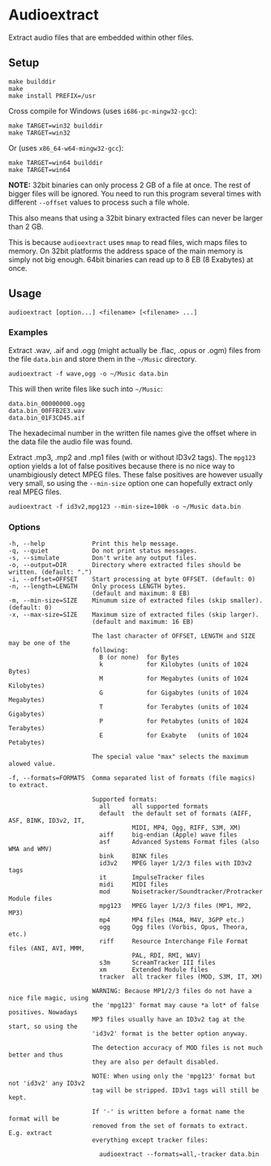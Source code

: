 Audioextract
============

Extract audio files that are embedded within other files.

Setup
-----

	make builddir
	make
	make install PREFIX=/usr

Cross compile for Windows (uses `i686-pc-mingw32-gcc`):

	make TARGET=win32 builddir
	make TARGET=win32

Or (uses `x86_64-w64-mingw32-gcc`):

	make TARGET=win64 builddir
	make TARGET=win64

**NOTE:** 32bit binaries can only process 2 GB of a file at once. The rest of
bigger files will be ignored. You need to run this program several times with
different `--offset` values to process such a file whole.

This also means that using a 32bit binary extracted files can never be larger
than 2 GB.

This is because `audioextract` uses `mmap` to read files, wich maps files to
memory. On 32bit platforms the address space of the main memory is simply not
big enough. 64bit binaries can read up to 8 EB (8 Exabytes) at once.

Usage
-----

	audioextract [option...] <filename> [<filename> ...]

### Examples

Extract .wav, .aif and .ogg (might actually be .flac, .opus or .ogm) files from
the file `data.bin` and store them in the `~/Music` directory.

	audioextract -f wave,ogg -o ~/Music data.bin

This will then write files like such into `~/Music`:

	data.bin_00000000.ogg
	data.bin_00FFB2E3.wav
	data.bin_01F3CD45.aif

The hexadecimal number in the written file names give the offset where in the
data file the audio file was found.

Extract .mp3, .mp2 and .mp1 files (with or without ID3v2 tags). The `mpg123`
option yields a lot of false positives because there is no nice way to
unambigiously detect MPEG files. These false positives are however usually very
small, so using the `--min-size` option one can hopefully extract only real MPEG
files.

	audioextract -f id3v2,mpg123 --min-size=100k -o ~/Music data.bin

### Options

	-h, --help             Print this help message.
	-q, --quiet            Do not print status messages.
	-s, --simulate         Don't write any output files.
	-o, --output=DIR       Directory where extracted files should be written. (default: ".")
	-i, --offset=OFFSET    Start processing at byte OFFSET. (default: 0)
	-n, --length=LENGTH    Only process LENGTH bytes.
	                       (default and maximum: 8 EB)
	-m, --min-size=SIZE    Minumum size of extracted files (skip smaller). (default: 0)
	-x, --max-size=SIZE    Maximum size of extracted files (skip larger).
	                       (default and maximum: 16 EB)

	                       The last character of OFFSET, LENGTH and SIZE may be one of the
	                       following:
	                         B (or none)  for Bytes
	                         k            for Kilobytes (units of 1024 Bytes)
	                         M            for Megabytes (units of 1024 Kilobytes)
	                         G            for Gigabytes (units of 1024 Megabytes)
	                         T            for Terabytes (units of 1024 Gigabytes)
	                         P            for Petabytes (units of 1024 Terabytes)
	                         E            for Exabyte   (units of 1024 Petabytes)

	                       The special value "max" selects the maximum alowed value.

	-f, --formats=FORMATS  Comma separated list of formats (file magics) to extract.

	                       Supported formats:
	                         all      all supported formats
	                         default  the default set of formats (AIFF, ASF, BINK, ID3v2, IT,
	                                  MIDI, MP4, Ogg, RIFF, S3M, XM)
	                         aiff     big-endian (Apple) wave files
	                         asf      Advanced Systems Format files (also WMA and WMV)
	                         bink     BINK files
	                         id3v2    MPEG layer 1/2/3 files with ID3v2 tags
	                         it       ImpulseTracker files
	                         midi     MIDI files
	                         mod      Noisetracker/Soundtracker/Protracker Module files
	                         mpg123   MPEG layer 1/2/3 files (MP1, MP2, MP3)
	                         mp4      MP4 files (M4A, M4V, 3GPP etc.)
	                         ogg      Ogg files (Vorbis, Opus, Theora, etc.)
	                         riff     Resource Interchange File Format files (ANI, AVI, MMM,
	                                  PAL, RDI, RMI, WAV)
	                         s3m      ScreamTracker III files
	                         xm       Extended Module files
	                         tracker  all tracker files (MOD, S3M, IT, XM)

	                       WARNING: Because MP1/2/3 files do not have a nice file magic, using
	                       the 'mpg123' format may cause *a lot* of false positives. Nowadays
	                       MP3 files usually have an ID3v2 tag at the start, so using the
	                       'id3v2' format is the better option anyway.

	                       The detection accuracy of MOD files is not much better and thus
	                       they are also per default disabled.

	                       NOTE: When using only the 'mpg123' format but not 'id3v2' any ID3v2
	                       tag will be stripped. ID3v1 tags will still be kept.

	                       If '-' is written before a format name the format will be
	                       removed from the set of formats to extract. E.g. extract
	                       everything except tracker files:

	                         audioextract --formats=all,-tracker data.bin
